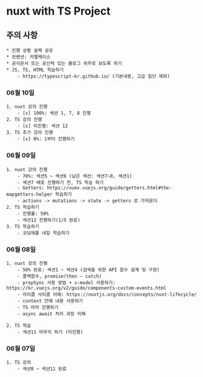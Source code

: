 # nuxt with TS Project

## 주의 사항
    * 진행 상황 슬랙 공유
    * 컨벤션: 카멜케이스
    * 공식문서 또는 공신력 있는 블로그 위주로 보도록 하기
    * JS, TS, HTML 학습하기
        - https://typescript-kr.github.io/ (기본내용, 고급 일단 제외)

### 06월 10일
    1. nuxt 강의 진행
        - [v] 100%: 섹션 1, 7, 8 진행
    2. TS 강의 진행
        - [x] 미진행: 섹션 12
    3. TS 추가 강의 진행
        - [x] 0%: 1부터 진행하기

### 06월 09일
    1. nuxt 강의 진행 
        - 70%: 섹션5 ~ 섹션6 (남은 섹션: 섹션7~8, 섹션1)
        - 섹션7 배포 진행하기 전, TS 학습 하기
        - Getters: https://vuex.vuejs.org/guide/getters.html#the-mapgetters-helper 학습하기
        - actions -> mutations -> state -> getters 로 가져온다
    2. TS 학습하기
        - 진행률: 50%
        - 섹션12 진행하기(1/5 완료)
    3. TS 학습하기
        - 코딩애플 내일 학습하기

### 06월 08일
    1. nuxt 강의 진행 
        - 50% 완료: 섹션1 ~ 섹션4 (검색을 위한 API 함수 설계 및 구현) 
        - 콜백함수, promise(then ~ catch) 
        - propSync 사용 방법 + v-model 사용하기: https://kr.vuejs.org/v2/guide/components-custom-events.html
        - 라이클 사이클 이해: https://nuxtjs.org/docs/concepts/nuxt-lifecycle/
        - context 안에 내용 사용하기
        - TS 마저 진행하기
        - async await 처리 과정 이해

    2. TS 학습
        - 섹션11 마무리 하기 (미진행)

### 06월 07일
    1. TS 강의 
        - 섹션8 ~ 섹션11 완료

